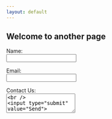 ```yaml
---
layout: default
---
```


## Welcome to another page

  <form action="https://formspree.io/rgr.notary@gmail.com" method="POST">
          <p>Name: <br /><input type="text" cols="20" name="name"><br />
          <p>Email: <br /><input type="email" cols="20" name="_replyto"><br />
          <p>Contact Us: <br /><textarea name="comment" cols="20" rows="3"><br />
<input type="submit" value="Send">



[back](./)
